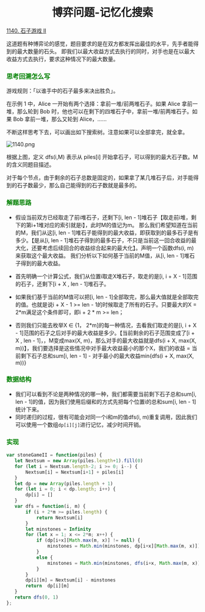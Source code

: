 # <center>博弈问题-记忆化搜索

[1140. 石子游戏 II](https://leetcode.cn/problems/stone-game-ii/)

这道题有种博弈论的感觉，题目要求的是在双方都发挥出最佳的水平，先手者能得到的最大数量的石头。
即我们以最大收益方式去执行的同时，对手也是在以最大收益方式去执行，要求这种情况下的最大数量。

### <font color = 'green'>思考回溯怎么写</font>

游戏规则：「以谁手中的石子最多来决出胜负」。

在示例 1 中，Alice 一开始有两个选择：拿前一堆/前两堆石子。如果 Alice 拿前一堆，那么轮到 Bob 时，他也可以在剩下的四堆石子中，拿前一堆/前两堆石子。如果 Bob 拿前一堆，那么又轮到 Alice，……

不断这样思考下去，可以画出如下搜索树。注意如果可以全部拿完，就全拿。

![1140.png](https://cdn.jsdelivr.net/gh/clannadbing/Image-Hosting@main/20230222/3.png)

根据上图，定义 dfs(i,M) 表示从 piles[i] 开始拿石子，可以得到的最大石子数。M 的含义同题目描述。

对于每个节点，由于剩余的石子总数是固定的，如果拿了某几堆石子后，对手能得到的石子数最少，那么自己能得到的石子数就是最多的。

### <font color = 'green'>解题思路</font>

* 假设当前双方已经取走了前i堆石子，还剩下[i, len - 1]堆石子【取走前i堆，剩下的第i+1堆对应的索引就是i】，此时M的值记为m。
  那么我们希望知道在当前的M，我们从这[i, len - 1]堆石子能得到的最大收益，即获取到的最多石子是有多少。【是从[i, len - 1]堆石子得到的最多石子，不只是当前这一回合收益的最大化，还要考虑后续回合的收益综合起来的最大化】。声明一个函数dfs(i, m)来获取这个最大收益。
  我们分析以下如何基于当前的M值，从[i, len - 1]堆石子得到的最大收益。

* 首先明确一个计算公式，我们从位置i取走X堆石子，取走的是[i, i + X - 1]范围的石子，还剩下[i + X , len - 1]堆石子。
* 如果我们基于当前的M值可以把[i, len - 1]全部取完，那么最大值就是全部取完的值。也就是说i + X - 1 >= len - 1的时候取走了所有的石子。只要最大的X = 2*m满足这个条件即可，即i + 2 * m >= len；
* 否则我们只能去枚举X ∈ {1， 2*m]的每一种情况，去看我们取走的是[i, i + X - 1]范围的石子之后对手的最大收益是多少。【当前剩余的石子范围变成了[i + X , len - 1]，，M变成max(X, m)，那么对手的最大收益就是dfs(i + X, max(X, m))】，我们要选择是这些情况中对手最大收益最小的那个X，我们的收益 = 当前剩下石子总和sum[i, len - 1] - 对手最小的最大收益min{dfs(i + X, max(X, m))}

### <font color = 'green'>数据结构</font>

* 我们可以看到不论是两种情况的哪一种，我们都需要当前剩下石子总和sum[i, len - 1]的值，因为我们使用后缀和的方式先把每个位置i的总和sum[i, len - 1]统计下来。
* 同时递归的过程，很有可能会对同一个i和m的值dfs(i, m)重复调用，因此我们可以使用一个数组`dp[i][j]`进行记忆，减少时间开销。

### <font color = 'green'>实现</font>

```javascript
var stoneGameII = function(piles) {
   let Nextsum = new Array(piles.length+1).fill(0)
   for (let i = Nextsum.length-2; i >= 0; i--) {
       Nextsum[i] = Nextsum[i+1] + piles[i]
   } 
   let dp = new Array(piles.length + 1)
   for (let i = 0; i < dp.length; i++) {
       dp[i] = []
   }
   var dfs = function(i, m) {
       if (i + 2*m >= piles.length) {
           return Nextsum[i]
       }
       let minstones = Infinity
       for (let x = 1; x <= 2*m; x++) {
           if (dp[i+x][Math.max(m, x)] != null) {
               minstones = Math.min(minstones, dp[i+x][Math.max(m, x)])
           }
           else {
               minstones = Math.min(minstones, dfs(i+x, Math.max(m, x)))
           }
       }
       dp[i][m] = Nextsum[i] - minstones
       return  dp[i][m]
   }
   return dfs(0, 1) 
};
```

